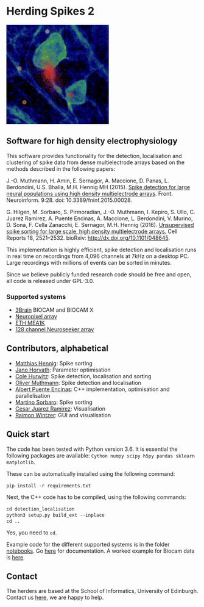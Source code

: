 # Herding Spikes 2

![Spikes](documentation/pictures/spikes.png)

## Software for high density electrophysiology

This software provides functionality for the detection, localisation and clustering of spike data from dense multielectrode arrays based on the methods described in the following papers:

J.-O. Muthmann, H. Amin, E. Sernagor, A. Maccione, D. Panas, L. Berdondini, U.S. Bhalla, M.H. Hennig MH (2015). [Spike detection for large neural populations using high density multielectrode arrays](http://journal.frontiersin.org/article/10.3389/fninf.2015.00028/abstract). Front. Neuroinform. 9:28. doi: 10.3389/fninf.2015.00028.

G. Hilgen, M. Sorbaro, S. Pirmoradian, J.-O. Muthmann, I. Kepiro, S. Ullo, C. Juarez Ramirez, A. Puente Encinas, A. Maccione, L. Berdondini, V. Murino, D. Sona, F. Cella Zanacchi, E. Sernagor, M.H. Hennig (2016). [Unsupervised spike sorting for large scale, high density multielectrode arrays.](http://www.cell.com/cell-reports/fulltext/S2211-1247(17)30236-X) Cell Reports 18, 2521–2532. bioRxiv: <http://dx.doi.org/10.1101/048645>.

This implementation is highly efficient, spike detection and localisation runs in real time on recordings from 4,096 channels at 7kHz on a desktop PC. Large recordings with millions of events can be sorted in minutes.

Since we believe publicly funded research code should be free and open, all code is released under GPL-3.0.

### Supported systems  <a name="systems"></a>

- [3Brain](http://3brain.com/) BIOCAM and BIOCAM X
- [Neuropixel array](https://www.ucl.ac.uk/neuropixels)
- [ETH MEA1K](https://www.bsse.ethz.ch/bel/research/cmos-microsystems/microelectrode-systems.html)
- [128 channel Neuroseeker array](http://neuroseeker.eu/)

## Contributors, alphabetical <a name="people"></a>

- [Matthias Hennig](http://homepages.inf.ed.ac.uk/mhennig/index.html): Spike sorting
- [Jano Horvath](https://github.com/JanoHorvath): Parameter optimisation
- [Cole Hurwitz](https://github.com/colehurwitz31): Spike detection, localisation and sorting
- [Oliver Muthmann](mailto:ollimuh@googlemail.com): Spike detection and localisation
- [Albert Puente Encinas](https://github.com/albertpuente): C++ implementation, optimisation and parallelisation
- [Martino Sorbaro](http://martinosorb.github.io): Spike sorting
- [Cesar Juarez Ramirez](mailto:cesaripn2@gmail.com): Visualisation
- [Raimon Wintzer](https://github.com/lsIand): GUI and visualisation

## Quick start <a name="quickstart"></a>

The code has been tested with Python version 3.6. It is essential the following packages are available:
`Cython numpy scipy h5py pandas sklearn matplotlib`.

These can be automatically installed using the following command:

    pip install -r requirements.txt

Next, the C++ code has to be compiled, using the following commands:

    cd detection_localisation
    python3 setup.py build_ext --inplace
    cd ..

Yes, you need to `cd`.

Example code for the different supported systems is in the folder [notebooks](notebooks). Go [here](documentation) for documentation. A worked example for Biocam data is [here](documentation/biocam/BioCam-demo.md).

## Contact

The herders are based at the School of Informatics, University of Edinburgh. Contact us [here](http://homepages.inf.ed.ac.uk/mhennig/contact/), we are happy to help.
